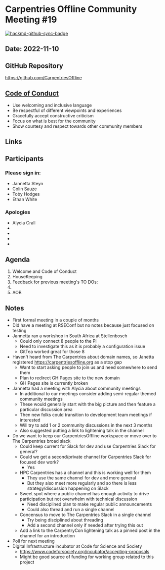 # Carpentries Offline Community Meeting #19

[![hackmd-github-sync-badge](https://hackmd.io/9buDdEseQRqPo62jSsbt6Q/badge)](https://hackmd.io/9buDdEseQRqPo62jSsbt6Q)

## Date: 2022-11-10

## GitHub Repository
https://github.com/CarpentriesOffline

## [Code of Conduct](https://docs.carpentries.org/topic_folders/policies/code-of-conduct.html)

* Use welcoming and inclusive language
* Be respectful of different viewpoints and experiences
* Gracefully accept constructive criticism
* Focus on what is best for the community
* Show courtesy and respect towards other community members

## Links

## Participants
### Please sign in:
*  Jannetta Steyn
* Colin Sauze
* Toby Hodges
* Ethan White

### Apologies
* Alycia Crall
* 
* 
* 
* 

## Agenda
1. Welcome and Code of Conduct
2. HouseKeeping
3. Feedback for previous meeting's TO DOs:
4.  
5. AOB
    
## Notes

* First formal meeting in a couple of months
* Did have a meeting at RSEConf but no notes because just focused on testing
* Jannetta ran a workshop in South Africa at Stellenbosch
    * Could only connect 8 people to the Pi
    * Need to investigate this as it is probably a configuration issue
    * GitTea worked great for those 8
* Haven't heard from The Carpentries about domain names, so Janetta registered https://carpentriesoffline.org as a stop gap
    * Want to start asking people to join us and need somewhere to send them
    * Plan to redirect GH Pages site to the new domain
    * GH Pages site is currently broken
* Jannetta had a meeting with Alycia about community meetings
    * In additional to our meetings consider adding semi-regular themed community meetings
    * These would generally start with the big picture and then feature a particular discussion area
    * Then new folks could transition to development team meetings if interested
    * Will try to add 1 or 2 community discussions in the next 3 months
    * Also suggested putting a link to lightening talk in the channel
* Do we want to keep our CarpentriesOffline workspace or move over to The Carpentries broad slack
    * Could keep current for Slack for dev and use Carpentries Slack for general?
    * Could we get a second/private channel for Carpentries Slack for focused dev work?
        * Yes
    * HPC Carpentries has a channel and this is working well for them
        * They use the same channel for dev and more general
        * But they also meet more regularly and so there is less strategy/discussion happening on Slack
    * Sweet spot where a public channel has enough activity to drive participation but not overwhelm with technical discussion
        * Need disciplined plan to make regular public announcements
        * Could also thread and run a single channel
    * Concensus to move to The Carpentries Slack in a single channel
        * Try being disciplined about threading
        * Add a second channel only if needed after trying this out
    * Add a link to the CarpentryCon lightening talk as a pinned post in the channel for an introduction
* Poll for next meeting
* Digital Infrastructure incubator at Code for Science and Society
    * https://www.codeforsociety.org/incubator/accepting-proposals
    * Might be good source of funding for working group related to this project